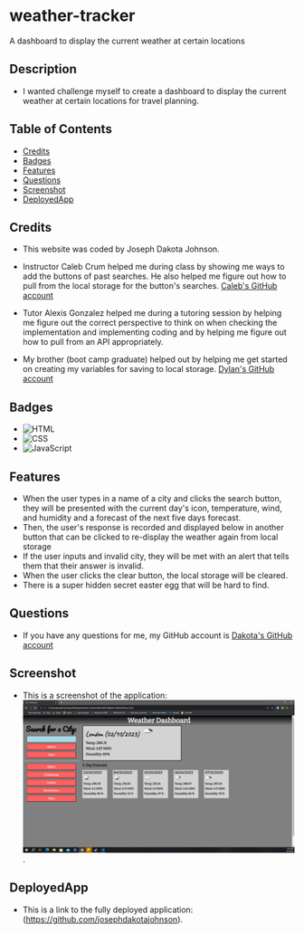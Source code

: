 # weather-tracker
A dashboard to display the current weather at certain locations

## Description

 - I wanted challenge myself to create a dashboard to display the current weather at certain locations for travel planning.

## Table of Contents

  - [Credits](#credits)
  - [Badges](#badges)
  - [Features](#features)
  - [Questions](#questions)
  - [Screenshot](#screenshot)
  - [DeployedApp](#deployedApp)

## Credits

 - This website was coded by Joseph Dakota Johnson.

 - Instructor Caleb Crum helped me during class by showing me ways to add the buttons of past searches. He also helped me figure out how to pull from the local storage for the button's searches. [Caleb's GitHub account](https://github.com/CalebCrumInstructor)

 - Tutor Alexis Gonzalez helped me during a tutoring session by helping me figure out the correct perspective to think on when checking the implementation and implementing coding and by helping me figure out how to pull from an API appropriately.

 - My brother (boot camp graduate) helped out by helping me get started on creating my variables for saving to local storage. [Dylan's GitHub account](https://github.com/dylanstormjohnson)

## Badges

 - ![HTML](https://img.shields.io/badge/-HTML5-black?style=flat-square&logo=html5)
 - ![CSS](https://img.shields.io/badge/-CSS3-black?style=flat-square&logo=css3)
 - ![JavaScript](https://img.shields.io/badge/logo-javascript-blue?logo=javascript)

## Features

 - When the user types in a name of a city and clicks the search button, they will
    be presented with the current day's icon, temperature, wind, and humidity and a forecast of the next five days forecast.
 - Then, the user's response is recorded and displayed below in another button that
    can be clicked to re-display the weather again from local storage
 - If the user inputs and invalid city, they will be met with an alert that tells
    them that their answer is invalid.
 - When the user clicks the clear button, the local storage will be cleared.
 - There is a super hidden secret easter egg that will be hard to find.

## Questions

 - If you have any questions for me, my GitHub account is [Dakota's GitHub account](https://github.com/josephdakotajohnson)
 
## Screenshot

 - This is a screenshot of the application: ![Application Screenshot](assets/images/Screen_Capture.PNG).
 
## DeployedApp

 - This is a link to the fully deployed application: (https://github.com/josephdakotajohnson).